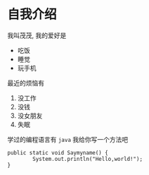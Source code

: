 # 自我介绍
我叫茂茂, 我的爱好是
* 吃饭
* 睡觉
* 玩手机

最近的烦恼有
1. 没工作
2. 没钱
3. 没女朋友
4. 失眠
   
学过的编程语言有 `java` 我给你写一个方法吧
```
public static void Saymyname() {
        System.out.println("Hello,world!");
}
```
